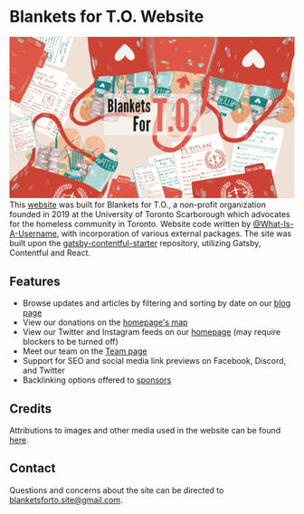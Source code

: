 # Blankets for T.O. Website 
![Blankets for T.O. banner](static/BTO%20background%20clear.png)
This [website](https://blanketsforto.ca) was built for Blankets for T.O., a non-profit organization founded in 2019 at the University of Toronto Scarborough which advocates for the homeless community in Toronto. Website code written by [@What-Is-A-Username](https://github.com/What-Is-A-Username), with incorporation of various external packages. The site was built upon the [gatsby-contentful-starter](https://github.com/contentful-userland/gatsby-contentful-starter) repository, utilizing Gatsby, Contentful and React.

## Features
- Browse updates and articles by filtering and sorting by date on our [blog page](https://blanketsforto.ca/blog)
- View our donations on the [homepage's map](https://blanketsforto.ca/blog)
- View our Twitter and Instagram feeds on our [homepage](https://blanketsforto.ca/) (may require blockers to be turned off)
- Meet our team on the [Team page](https://blanketsforto.ca/team)
- Support for SEO and social media link previews on Facebook, Discord, and Twitter
- Backlinking options offered to [sponsors](https://blanketsforto.ca/sponsors)

## Credits
Attributions to images and other media used in the website can be found [here](https://blanketsforto.ca/credits).

## Contact
Questions and concerns about the site can be directed to [blanketsforto.site@gmail.com](mailto:blanketsforto.site@gmail.com).
